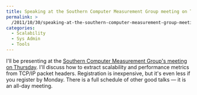 ```yaml
---
title: Speaking at the Southern Computer Measurement Group meeting on Thursday
permalink: >
  /2011/10/30/speaking-at-the-southern-computer-measurement-group-meeting-on-thursday/
categories:
  - Scalability
  - Sys Admin
  - Tools
---
```

I'll be presenting at the [Southern Computer Measurement Group's meeting on Thursday][1]. I'll discuss how to extract scalability and performance metrics from TCP/IP packet headers. Registration is inexpensive, but it's even less if you register by Monday. There is a full schedule of other good talks</a> &#8212; it is an all-day meeting.

 [1]: http://regions.cmg.org/regions/scmg/fall_11/richmond/meeting.htm
